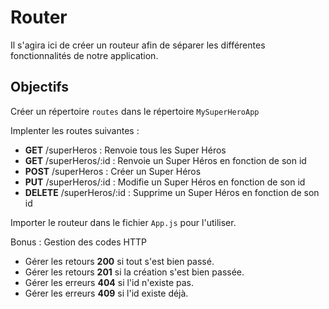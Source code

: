 # Router  

Il s'agira ici de créer un routeur afin de séparer les différentes fonctionnalités de notre application.  

## Objectifs

Créer un répertoire `routes` dans le répertoire `MySuperHeroApp`

Implenter les routes suivantes :

- **GET** /superHeros : Renvoie tous les Super Héros
- **GET** /superHeros/:id : Renvoie un Super Héros en fonction de son id
- **POST** /superHeros : Créer un Super Héros
- **PUT** /superHeros/:id : Modifie un Super Héros en fonction de son id
- **DELETE** /superHeros/:id : Supprime un Super Héros en fonction de son id

Importer le routeur dans le fichier `App.js` pour l'utiliser.  

Bonus : Gestion des codes HTTP

- Gérer les retours **200** si tout s'est bien passé.
- Gérer les retours **201** si la création s'est bien passée.
- Gérer les erreurs **404** si l'id n'existe pas.  
- Gérer les erreurs **409** si l'id existe déjà.
